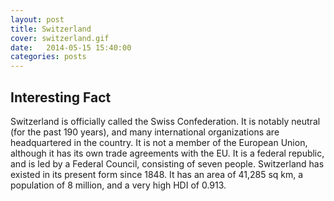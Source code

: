 ```yaml
---
layout: post
title: Switzerland
cover: switzerland.gif
date:   2014-05-15 15:40:00
categories: posts
---
```


## Interesting Fact

Switzerland is officially called the Swiss Confederation. It is notably neutral (for the past 190 years), and many international organizations are headquartered in the country. It is not a member of the European Union, although it has its own trade agreements with the EU. It is a federal republic, and is led by a Federal Council, consisting of seven people. Switzerland has existed in its present form since 1848. It has an area of 41,285 sq km, a population of 8 million, and a very high HDI of 0.913. 
